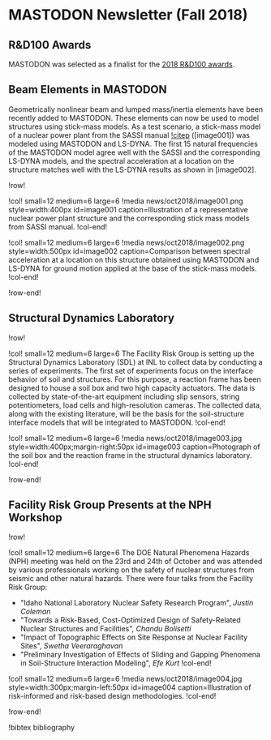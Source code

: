 # MASTODON Newsletter (Fall 2018)

## R&D100 Awards

MASTODON was selected as a finalist for the [2018 R&D100 awards](https://www.rd100conference.com/awards/).

## Beam Elements in MASTODON

Geometrically nonlinear beam and lumped mass/inertia elements have been recently added to MASTODON. These elements can now be used to model structures using stick-mass models. As a test scenario, a stick-mass model of a nuclear power plant from the SASSI manual [!citep](sassiuser2006) ([image001]) was modeled using MASTODON and LS-DYNA. The first 15 natural frequencies of the MASTODON model agree well with the SASSI and the corresponding LS-DYNA models, and the spectral acceleration at a location on the structure matches well with the LS-DYNA results as shown in [image002].

!row!

!col! small=12 medium=6 large=6
!media news/oct2018/image001.png style=width:400px id=image001
	caption=Illustration of a representative nuclear power plant structure and the corresponding stick mass models from SASSI manual.
!col-end!

!col! small=12 medium=6 large=6
!media news/oct2018/image002.png style=width:500px id=image002
	caption=Comparison between spectral acceleration at a location on this structure obtained using MASTODON and LS-DYNA for ground motion applied at the base of the stick-mass models.
!col-end!

!row-end!

## Structural Dynamics Laboratory

!row!

!col! small=12 medium=6 large=6
The Facility Risk Group is setting up the Structural Dynamics Laboratory (SDL) at INL to collect data by conducting a series of experiments. The first set of experiments focus on the interface behavior of soil and structures. For this purpose, a reaction frame has been designed to house a soil box and two high capacity actuators. The data is collected by state-of-the-art equipment including slip sensors, string potentiometers, load cells and high-resolution cameras. The collected data, along with the existing literature, will be the basis for the soil-structure interface models that will be integrated to MASTODON.
!col-end!

!col! small=12 medium=6 large=6
!media news/oct2018/image003.jpg style=width:400px;margin-right:50px id=image003
	caption=Photograph of the soil box and the reaction frame in the structural dynamics laboratory.
!col-end!

!row-end!

## Facility Risk Group Presents at the NPH Workshop

!row!

!col! small=12 medium=6 large=6
The DOE Natural Phenomena Hazards (NPH) meeting was held on the 23rd and 24th of October and was attended by various professionals working on the safety of nuclear structures from seismic and other natural hazards. There were four talks from the Facility Risk Group:

- "Idaho National Laboratory Nuclear Safety Research Program", *Justin Coleman*
- "Towards a Risk-Based, Cost-Optimized Design of Safety-Related Nuclear Structures and Facilities", *Chandu Bolisetti*
- "Impact of Topographic Effects on Site Response at Nuclear Facility Sites", *Swetha Veeraraghavan*
- "Preliminary Investigation of Effects of Sliding and Gapping Phenomena in Soil-Structure Interaction Modeling", *Efe Kurt*
!col-end!

!col! small=12 medium=6 large=6
!media news/oct2018/image004.jpg style=width:300px;margin-left:50px id=image004
       caption=Illustration of risk-informed and risk-based design methodologies.
!col-end!

!row-end!

!bibtex bibliography

